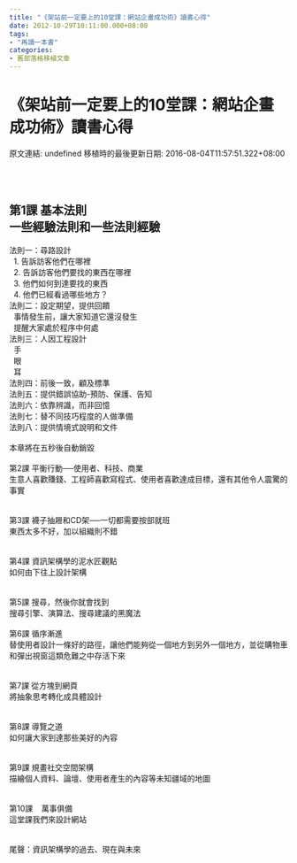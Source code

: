 ```yaml
---
title: "《架站前一定要上的10堂課：網站企畫成功術》讀書心得"
date: 2012-10-29T10:11:00.000+08:00
tags: 
- "再讀一本書"
categories:
- 舊部落格移植文章
---
```


# 《架站前一定要上的10堂課：網站企畫成功術》讀書心得

原文連結: undefined
移植時的最後更新日期: 2016-08-04T11:57:51.322+08:00

<br /><br /><h2>第1課 基本法則<br />一些經驗法則和一些法則經驗</h2>法則一：尋路設計<br />&nbsp; 1. 告訴訪客他們在哪裡<br />&nbsp; 2. 告訴訪客他們要找的東西在哪裡<br />&nbsp; 3. 他們如何到達要找的東西<br />&nbsp; 4. 他們已經看過哪些地方？<br />法則二：設定期望，提供回饋<br />&nbsp; 事情發生前，讓大家知道它還沒發生<br />&nbsp; 提醒大家處於程序中何處<br />法則三：人因工程設計<br />&nbsp; 手<br />&nbsp; 眼<br />&nbsp; 耳<br />法則四：前後一致，顧及標準<br />法則五：提供錯誤協助-預防、保護、告知<br />法則六：依靠辨識，而非回憶<br />法則七：替不同技巧程度的人做準備<br />法則八：提供情境式說明和文件<br /><br />本章將在五秒後自動銷毀<br /><br />第2課 平衡行動──使用者、科技、商業<br />生意人喜歡賺錢、工程師喜歡寫程式、使用者喜歡達成目標，還有其他令人震驚的事實<br /><br /><br />第3課 襪子抽屜和CD架──一切都需要按部就班<br />東西太多不好，加以組織則不錯<br /><br /><br />第4課 資訊架構學的泥水匠觀點<br />如何由下往上設計架構<br /><br /><br />第5課 搜尋，然後你就會找到<br />搜尋引擎、演算法、搜尋建議的黑魔法<br /><br />第6課 循序漸進<br />替使用者設計一條好的路徑，讓他們能夠從一個地方到另外一個地方，並從購物車和彈出視窗這類危難之中存活下來<br /><br /><br />第7課 從方塊到網頁<br />將抽象思考轉化成具體設計<br /><br /><br />第8課 導覽之道<br />如何讓大家到達那些美好的內容<br /><br /><br />第9課 規畫社交空間架構<br />描繪個人資料、論壇、使用者產生的內容等未知疆域的地圖<br /><br /><br />第10課 &nbsp; &nbsp;萬事俱備<br />這堂課我們來設計網站<br /><br /><br />尾聲：資訊架構學的過去、現在與未來<br /><br />
